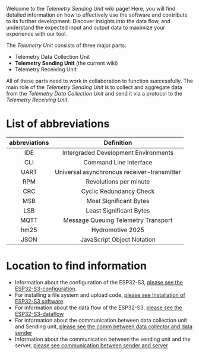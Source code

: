 Welcome to the _Telemetry Sending Unit_ wiki page! Here, you will find detailed information on how to effectively use the software and contribute to its further development. Discover insights into the data flow, and understand the expected input and output data to maximize your experience with our tool.

The _Telemetry Unit_ consists of three major parts:

- Telemetry Data Collection Unit
- **Telemetry Sending Unit** (the current wiki)
- Telemetry Receiving Unit

All of these parts need to work in collaboration to function successfully. The main role of the _Telemetry Sending Unit_ is to collect and aggregate data from the _Telemetry Data Collection Unit_ and send it via a protocol to the _Telemetry Receiving Unit_.

# List of abbreviations

| abbreviations | Definition |
|:-------------:|:----------:|
| IDE | Intergraded Development Environments |
| CLI | Command Line Interface |
| UART | Universal asynchronous receiver-transmitter |
| RPM | Revolutions per minute |
| CRC | Cyclic Redundancy Check |
| MSB | Most Significant Bytes |
| LSB | Least Significant Bytes |
| MQTT | Message Queuing Telemetry Transport |
| hm25 | Hydromotive 2025 |
| JSON | JavaScript Object Notation |

# Location to find information
- Information about the configuration of the ESP32-S3, [please see the ESP32-S3-configuration](/home/Sending-unit/ESP32-S3-configuration).
- For installing a file system and upload code, [please see Installation of ESP32-S3 software](/home/Sending-unit/ESP32-S3-Installation).
- For information about the data flow of the ESP32-S3, [please see the ESP32-S3-dataflow](/home/Sending-unit/ESP32-S3-dataflow)
- For information about the communication between data collection unit and Sending unit, [please see the comm between data collector and data sender](/home/Communication/communication-between-data-collector-and-data-sender)
- Information about the communication between the sending unit and the server, [please see communication between sender and server](/home/Communication/communication-between-sender-and-server)
